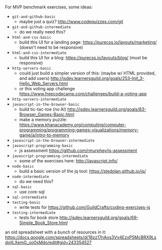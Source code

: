 For MVP benchmark exercises, some ideas:

- `git-and-github-basic`
  - maybe just a quiz? http://www.codequizzes.com/git
- `git-and-github-intermediate`
  - do we really need this?
- `html-and-css-basic`
  - build this UI for a landing page: https://purecss.io/layouts/marketing/ (doesn't need to be responsive)
- `html-and-css-intermediate`
  - build this UI for a blog: https://purecss.io/layouts/blog/ (must be responsive)
- `http-servers-basic`
  - could just build a simpler version of this: (maybe w/ HTML provided, and add users) http://jsdev.learnersguild.org/goals/253-Init_3-Hello_Web_Servers.html
  - or this voting app challenge https://www.freecodecamp.com/challenges/build-a-voting-app
- `http-servers-intermediate`
- `javascript-in-the-browser-basic`
  - build tic-tac-toe (no AI) http://jsdev.learnersguild.org/goals/83-Browser_Games-Basic.html
  - make a memory puzzle: https://www.khanacademy.org/computing/computer-programming/programming-games-visualizations/memory-game/a/intro-to-memory
- `javascript-in-the-browser-intermediate`
- `javascript-programming-basic`
  - js assessment https://github.com/rmurphey/js-assessment
- `javascript-programming-intermediate`
  - some of the exercises here: http://javascript.info/
- `node-basic`
  - build a basic version of the jq tool: https://stedolan.github.io/jq/
- `node-intermediate`
  - do we need this?
- `sql-basic`
  - use core-sql
- `sql-intermediate`
- `testing-basic`
  - write tests for https://github.com/GuildCrafts/coding-exercises-js
- `testing-intermediate`
  - tests for book store http://jsdev.learnersguild.org/goals/69-Simple_Book_Store.html

an old spreadsheet with a bunch of resources in it: https://docs.google.com/spreadsheets/d/18zz17nAos3Vv4EzxP5McBRX9LsdojILXemG_oo0sMdo/edit#gid=243354527
